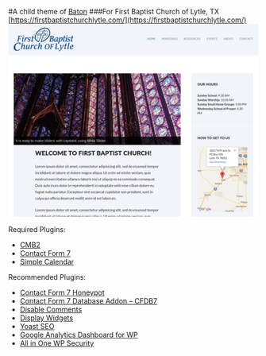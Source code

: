 #A child theme of [Baton](https://wordpress.org/themes/baton/)
###For First Baptist Church of Lytle, TX
[https://firstbaptistchurchlytle.com/](https://firstbaptistchurchlytle.com/)
![screenshot](screenshot.png)

Required Plugins:
- [CMB2](https://wordpress.org/plugins/cmb2/)
- [Contact Form 7](https://wordpress.org/plugins/contact-form-7/)
- [Simple Calendar](https://wordpress.org/plugins/google-calendar-events/)

Recommended Plugins:
- [Contact Form 7 Honeypot](https://wordpress.org/plugins/contact-form-7-honeypot/)
- [Contact Form 7 Database Addon – CFDB7](https://wordpress.org/plugins/contact-form-cfdb7/)
- [Disable Comments](https://wordpress.org/plugins/disable-comments/)
- [Display Widgets](https://wordpress.org/plugins/display-widgets/)
- [Yoast SEO](https://wordpress.org/plugins/wordpress-seo/)
- [Google Analytics Dashboard for WP](https://wordpress.org/plugins/google-analytics-dashboard-for-wp/)
- [All in One WP Security](https://wordpress.org/plugins/all-in-one-wp-security-and-firewall/)
